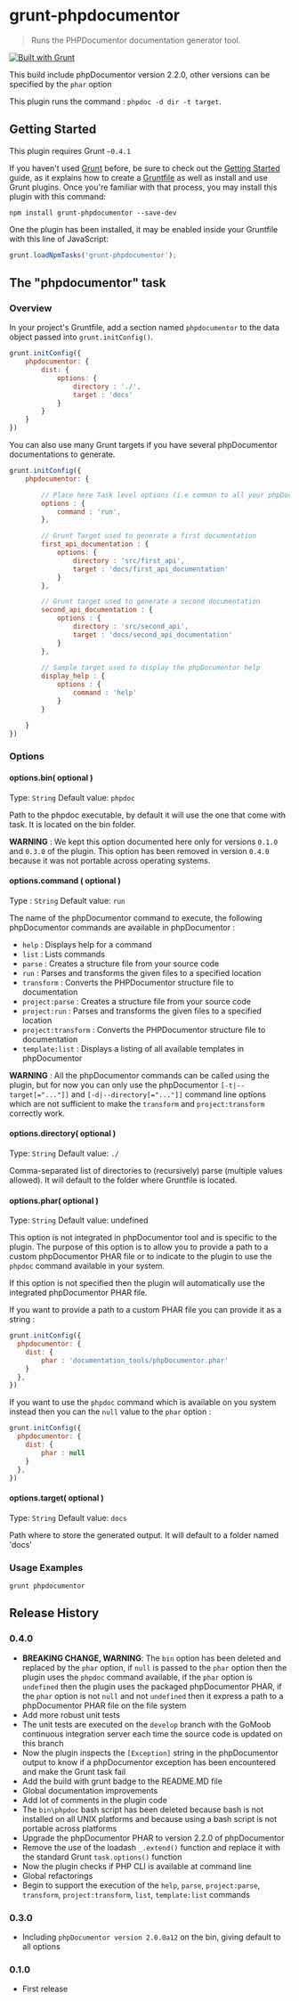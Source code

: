 # grunt-phpdocumentor

> Runs the PHPDocumentor documentation generator tool.

[![Built with Grunt](https://cdn.gruntjs.com/builtwith.png)](http://gruntjs.com/)

This build include phpDocumentor version 2.2.0, other versions can be specified by the `phar` option 

This plugin runs the command : ```phpdoc -d dir -t target```.

## Getting Started
This plugin requires Grunt `~0.4.1`

If you haven't used [Grunt](http://gruntjs.com/) before, be sure to check out the [Getting Started](http://gruntjs.com/getting-started) guide, as it explains how to create a [Gruntfile](http://gruntjs.com/sample-gruntfile) as well as install and use Grunt plugins. Once you're familiar with that process, you may install this plugin with this command:

```shell
npm install grunt-phpdocumentor --save-dev
```

One the plugin has been installed, it may be enabled inside your Gruntfile with this line of JavaScript:

```js
grunt.loadNpmTasks('grunt-phpdocumentor');
```

## The "phpdocumentor" task

### Overview
In your project's Gruntfile, add a section named `phpdocumentor` to the data object passed into `grunt.initConfig()`.

```js
grunt.initConfig({
    phpdocumentor: {
        dist: {
            options: {
	            directory : './',
                target : 'docs'
            }
        }
    }
})
```

You can also use many Grunt targets if you have several phpDocumentor documentations to generate. 

```js
grunt.initConfig({
    phpdocumentor: {

        // Place here Task level options (i.e common to all your phpDocumentor targets)
        options : {
            command : 'run',
        },

        // Grunt Target used to generate a first documentation
        first_api_documentation : {
            options: {
                directory : 'src/first_api',
                target : 'docs/first_api_documentation'
            }
        },

        // Grunt target used to generate a second documentation
        second_api_documentation : {
            options : {
                directory : 'src/second_api',
                target : 'docs/second_api_documentation'
            }
        },
        
        // Sample target used to display the phpDocumentor help
        display_help : {
            options : {
                command : 'help'
            }
        }

    }
})
```

### Options

#### options.bin( optional )
Type: `String`
Default value: `phpdoc`

Path to the phpdoc executable, by default it will use the one that come with task. It is located on the bin folder.

**WARNING** : We kept this option documented here only for versions `0.1.0` and `0.3.0` of the plugin. This option has 
been removed in version `0.4.0` because it was not portable across operating systems. 

#### options.command ( optional )
Type : `String`
Default value: `run`

The name of the phpDocumentor command to execute, the following phpDocumentor commands are available in phpDocumentor : 

 * `help`              : Displays help for a command
 * `list`              : Lists commands
 * `parse`             : Creates a structure file from your source code
 * `run`               : Parses and transforms the given files to a specified location
 * `transform`         : Converts the PHPDocumentor structure file to documentation
 * `project:parse`     : Creates a structure file from your source code
 * `project:run`       : Parses and transforms the given files to a specified location
 * `project:transform` : Converts the PHPDocumentor structure file to documentation
 * `template:list`     : Displays a listing of all available templates in phpDocumentor

**WARNING** : All the phpDocumentor commands can be called using the plugin, but for now you can only use the 
phpDocumentor `[-t|--target[="..."]]` and `[-d|--directory[="..."]]` command line options which are not sufficient to 
make the `transform` and `project:transform` correctly work.

#### options.directory( optional )
Type: `String`
Default value: `./`

Comma-separated list of directories to (recursively) parse (multiple values allowed). It will default to the folder 
where Gruntfile is located.

#### options.phar( optional )
Type: `String`
Default value: undefined

This option is not integrated in phpDocumentor tool and is specific to the plugin. The purpose of this option is to allow you to provide a path to a custom phpDocumentor PHAR file or to indicate to the plugin to use the `phpdoc` command available in your system.

If this option is not specified then the plugin will automatically use the integrated phpDocumentor PHAR file.

If you want to provide a path to a custom PHAR file you can provide it as a string : 

```js
grunt.initConfig({
  phpdocumentor: {
    dist: {
        phar : 'documentation_tools/phpDocumentor.phar'
    }             
  },
})
```

If you want to use the `phpdoc` command which is available on you system instead then you can the `null` value to the `phar` option :

```js
grunt.initConfig({
  phpdocumentor: {
    dist: {
        phar : null
    }             
  },
})
```

#### options.target( optional )
Type: `String`
Default value: `docs`

Path where to store the generated output. It will default to a folder named 'docs' 

### Usage Examples

```grunt phpdocumentor```

## Release History

### 0.4.0
 
 * **BREAKING CHANGE, WARNING**: The `bin` option has been deleted and replaced by the `phar` option, if `null` is passed to the `phar` option then the plugin uses the `phpdoc` command available, if the `phar` option is `undefined` then the plugin uses the packaged phpDocumentor PHAR, if the `phar` option is not `null` and not `undefined` then it express a path to a phpDocumentor PHAR file on the file system
 * Add more robust unit tests
 * The unit tests are executed on the `develop` branch with the GoMoob continuous integration server each time the source code is updated on this branch
 * Now the plugin inspects the `[Exception]` string in the phpDocumentor output to know if a phpDocumentor exception has been encountered and make the Grunt task fail
 * Add the build with grunt badge to the README.MD file
 * Global documentation improvements
 * Add lot of comments in the plugin code
 * The `bin\phpdoc` bash script has been deleted because bash is not installed on all UNIX platforms and because using a bash script is not portable across platforms
 * Upgrade the phpDocumentor PHAR to version 2.2.0 of phpDocumentor
 * Remove the use of the loadash `_.extend()` function and replace it with the standard Grunt `task.options()` function 
 * Now the plugin checks if PHP CLI is available at command line
 * Global refactorings
 * Begin to support the execution of the `help`, `parse`, `project:parse`, `transform`, `project:transform`, `list`, 
   `template:list` commands

### 0.3.0

 * Including ```phpDocumentor version 2.0.0a12``` on the bin, giving default to all options

### 0.1.0

 * First release
